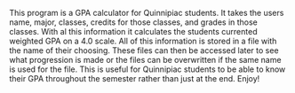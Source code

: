 This program is a GPA calculator for Quinnipiac students. It takes the users name, major, classes, credits for those classes, and grades in those classes. With al this information it calculates the students currented weighted GPA on a 4.0 scale. All of this information is stored in a file with the name of their choosing. These files can then be accessed later to see what progression is made or the files can be overwritten if the same name is used for the file. This is useful for Quinnipiac students to be able to know their GPA throughout the semester rather than just at the end. Enjoy!

